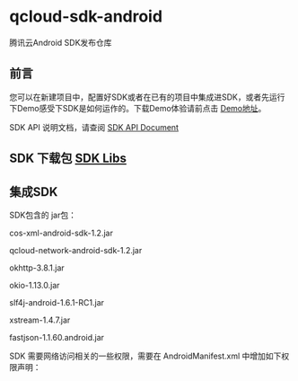 # qcloud-sdk-android
腾讯云Android SDK发布仓库

## 前言  
您可以在新建项目中，配置好SDK或者在已有的项目中集成进SDK，或者先运行下Demo感受下SDK是如何运作的。下载Demo体验请前点击  [Demo地址](https://github.com/tencentyun/qcloud-sdk-android-samples.git)。  

SDK API 说明文档，请查阅 [SDK API Document](https://github.com/tencentyun/qcloud-sdk-android/blob/master/COS_XML_Android_SDK.md)

## SDK 下载包 [SDK Libs](https://github.com/tencentyun/qcloud-sdk-android/releases)

## 集成SDK

SDK包含的 jar包：

cos-xml-android-sdk-1.2.jar

qcloud-network-android-sdk-1.2.jar

okhttp-3.8.1.jar

okio-1.13.0.jar

slf4j-android-1.6.1-RC1.jar

xstream-1.4.7.jar

fastjson-1.1.60.android.jar

SDK 需要网络访问相关的一些权限，需要在 AndroidManifest.xml 中增加如下权限声明：

<uses-permission android:name="android.permission.INTERNET"/>

<uses-permission android:name="android.permission.ACCESS_WIFI_STATE"/>

<uses-permission android:name="android.permission.ACCESS_NETWORK_STATE"/>

<uses-permission android:name="android.permission.WRITE_EXTERNAL_STORAGE" />

<uses-permission android:name="android.permission.READ_EXTERNAL_STORAGE"/>


